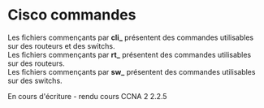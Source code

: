 # Cisco commandes

Les fichiers commençants par **cli_** présentent des commandes utilisables sur des routeurs et des switchs.  
Les fichiers commençants par **rt_** présentent des commandes utilisables sur des routeurs.  
Les fichiers commençants par **sw_** présentent des commandes utilisables sur des switchs.  

En cours d'écriture - rendu cours CCNA 2 2.2.5